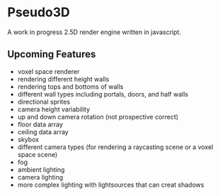 # Pseudo3D
A work in progress 2.5D render engine written in javascript.
## Upcoming Features
- voxel space renderer
- rendering different height walls
- rendering tops and bottoms of walls
- different wall types including portals, doors, and half walls
- directional sprites
- camera height variability
- up and down camera rotation (not prospective correct)
- floor data array
- ceiling data array
- skybox
- different camera types (for rendering a raycasting scene or a voxel space scene)
- fog 
- ambient lighting
- camera lighting
- more complex lighting with lightsources that can creat shadows
